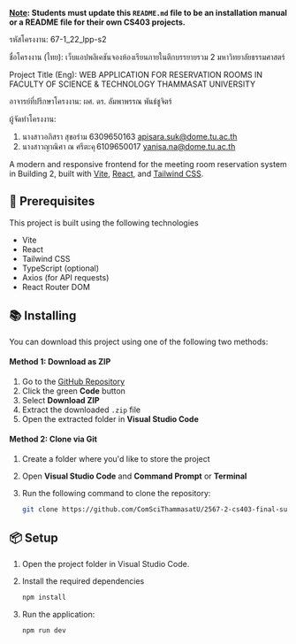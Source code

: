 **<ins>Note</ins>: Students must update this `README.md` file to be an installation manual or a README file for their own CS403 projects.**

รหัสโครงงาน: 67-1_22_lpp-s2

ชื่อโครงงาน (ไทย): เว็บแอปพลิเคชันจองห้องเรียนภายในตึกบรรยายรวม 2 มหาวิทยาลัยธรรมศาสตร์

Project Title (Eng): WEB APPLICATION FOR RESERVATION ROOMS IN FACULTY OF SCIENCE & TECHNOLOGY THAMMASAT UNIVERSITY

อาจารย์ที่ปรึกษาโครงงาน: ผศ. ดร. ลัมพาพรรณ พันธ์ชูจิตร์

ผู้จัดทำโครงงาน:

1. นางสาวอภิสรา สุขอร่าม 6309650163 apisara.suk@dome.tu.ac.th
2. นางสาวญาณิศา ณ ศรีตะคุ 6109650017 yanisa.na@dome.tu.ac.th


A modern and responsive frontend for the meeting room reservation system in Building 2, built with [Vite](https://vitejs.dev/), [React](https://reactjs.org/), and [Tailwind CSS](https://tailwindcss.com/).

## 🚀 Prerequisites
This project is built using the following technologies
- Vite
- React
- Tailwind CSS
- TypeScript (optional)
- Axios (for API requests)
- React Router DOM
  
## 📚 Installing

You can download this project using one of the following two methods:

#### Method 1: Download as ZIP

1. Go to the [GitHub Repository](https://github.com/ComSciThammasatU/2567-2-cs403-final-submission-67-1_22_lpp-s2)
2. Click the green **Code** button
3. Select **Download ZIP**
4. Extract the downloaded `.zip` file
5. Open the extracted folder in **Visual Studio Code**


#### Method 2: Clone via Git

1. Create a folder where you'd like to store the project
2. Open **Visual Studio Code** and **Command Prompt** or **Terminal**
3. Run the following command to clone the repository:

   ```bash
   git clone https://github.com/ComSciThammasatU/2567-2-cs403-final-submission-67-1_22_lpp-s2.git

## 📦 Setup
1. Open the project folder in Visual Studio Code.
2. Install the required dependencies
   
   ```bash
   npm install 
3. Run the application:
   ```bash
   npm run dev
   ```
   
